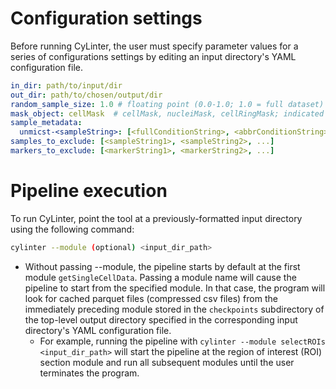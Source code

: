 # Configuration settings

Before running CyLinter, the user must specify parameter values for a series of configurations settings by editing an input directory's YAML configuration file.

``` yaml
in_dir: path/to/input/dir
out_dir: path/to/chosen/output/dir
random_sample_size: 1.0 # floating point (0.0-1.0; 1.0 = full dataset)
mask_object: cellMask  # cellMask, nucleiMask, cellRingMask; indicated by column headers in csv files; determined by mcmicro run parameters.
sample_metadata:
  unmicst-<sampleString>: [<fullConditionString>, <abbrConditionString>, <replicateInteger>]
samples_to_exclude: [<sampleString1>, <sampleString2>, ...]
markers_to_exclude: [<markerString1>, <markerString2>, ...]
```

# Pipeline execution

To run CyLinter, point the tool at a previously-formatted input directory using the following command:

``` bash
cylinter --module (optional) <input_dir_path>
```

* Without passing --module, the pipeline starts by default at the first module `getSingleCellData`. Passing a module name will cause the pipeline to start from the specified module. In that case, the program will look for cached parquet files (compressed csv files) from the immediately preceding module stored in the `checkpoints` subdirectory of the top-level output directory specified in the corresponding input directory's YAML configuration file.
  * For example, running the pipeline with `cylinter --module selectROIs <input_dir_path>` will start the pipeline at the region of interest (ROI) section module and run all subsequent modules until the user terminates the program.
